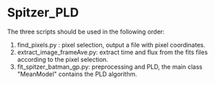 # Spitzer_PLD

The three scripts should be used in the following order:
1. find_pixels.py : pixel selection, output a file with pixel coordinates.
2. extract_image_frameAve.py: extract time and flux from the fits files according to the pixel selection.
3. fit_spitzer_batman_gp.py: preprocessing and PLD, the main class "MeanModel" contains the PLD algorithm.
